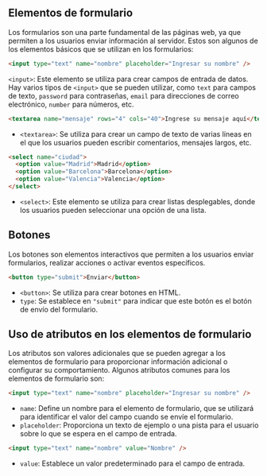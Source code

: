 ## Elementos de formulario

Los formularios son una parte fundamental de las páginas web, ya que permiten a los usuarios enviar información al servidor. Estos son algunos de los elementos básicos que se utilizan en los formularios:

```html
<input type="text" name="nombre" placeholder="Ingresar su nombre" />
```

`<input>`: Este elemento se utiliza para crear campos de entrada de datos. Hay varios tipos de `<input>` que se pueden utilizar, como `text` para campos de texto, `password` para contraseñas, `email` para direcciones de correo electrónico, `number` para números, etc.

```html
<textarea name="mensaje" rows="4" cols="40">Ingrese su mensaje aquí</textarea>
```

- `<textarea>`: Se utiliza para crear un campo de texto de varias líneas en el que los usuarios pueden escribir comentarios, mensajes largos, etc.

```html
<select name="ciudad">
  <option value="Madrid">Madrid</option>
  <option value="Barcelona">Barcelona</option>
  <option value="Valencia">Valencia</option>
</select>
```

- `<select>`: Este elemento se utiliza para crear listas desplegables, donde los usuarios pueden seleccionar una opción de una lista.

## Botones

Los botones son elementos interactivos que permiten a los usuarios enviar formularios, realizar acciones o activar eventos específicos.

```html
<button type="submit">Enviar</button>
```

- `<button>`: Se utiliza para crear botones en HTML.
- `type`: Se establece en `"submit"` para indicar que este botón es el botón de envío del formulario.

## Uso de atributos en los elementos de formulario

Los atributos son valores adicionales que se pueden agregar a los elementos de formulario para proporcionar información adicional o configurar su comportamiento. Algunos atributos comunes para los elementos de formulario son:

```html
<input type="text" name="nombre" placeholder="Ingresar su nombre" />
```

- `name`: Define un nombre para el elemento de formulario, que se utilizará para identificar el valor del campo cuando se envíe el formulario.
- `placeholder`: Proporciona un texto de ejemplo o una pista para el usuario sobre lo que se espera en el campo de entrada.

```html
<input type="text" name="nombre" value="Nombre" />
```

- `value`: Establece un valor predeterminado para el campo de entrada.
